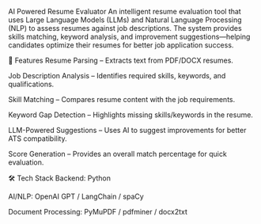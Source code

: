 AI Powered Resume Evaluator
An intelligent resume evaluation tool that uses Large Language Models (LLMs) and Natural Language Processing (NLP) to assess resumes against job descriptions.
The system provides skills matching, keyword analysis, and improvement suggestions—helping candidates optimize their resumes for better job application success.

🚀 Features
Resume Parsing – Extracts text from PDF/DOCX resumes.

Job Description Analysis – Identifies required skills, keywords, and qualifications.

Skill Matching – Compares resume content with the job requirements.

Keyword Gap Detection – Highlights missing skills/keywords in the resume.

LLM-Powered Suggestions – Uses AI to suggest improvements for better ATS compatibility.

Score Generation – Provides an overall match percentage for quick evaluation.

🛠 Tech Stack
Backend: Python

AI/NLP: OpenAI GPT / LangChain / spaCy

Document Processing: PyMuPDF / pdfminer / docx2txt


